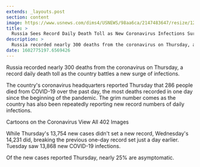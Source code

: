 ```yaml
--- 
extends: _layouts.post 
section: content 
image: https://www.usnews.com/dims4/USNEWS/98aa6ca/2147483647/resize/1200x%3E/quality/85/?url=http%3A%2F%2Fmedia.beam.usnews.com%2Fdc%2Fdc%2Fff4363e746e59508c154c1f7e10a%2F200511-russia-editorial.jpg 
title: > 
  Russia Sees Record Daily Death Toll as New Coronavirus Infections Surge 
description: > 
  Russia recorded nearly 300 deaths from the coronavirus on Thursday, a record daily death toll as the country battles a new surge of infections.The country's coronavirus headquarters reported Thursday that 286 people died from COVID-19 over the past day, the most deaths recorded in one day since the beginning of the pandemic.The grim number comes as the country has also been repeatedly reporting new record numbers of daily infections.Cartoons on the Coronavirus View All 402 ImagesWhile Thursday's 13,754 new cases didn't set a new record, Wednesday's 14,231 did, breaking the previous one-day record set just a day earlier.Of the new cases reported Thursday, nearly 25% are asymptomatic. 
date: 1602775197.6569426 
--- 
```

Russia recorded nearly 300 deaths from the coronavirus on Thursday, a record daily death toll as the country battles a new surge of infections.

The country's coronavirus headquarters reported Thursday that 286 people died from COVID-19 over the past day, the most deaths recorded in one day since the beginning of the pandemic. The grim number comes as the country has also been repeatedly reporting new record numbers of daily infections.

Cartoons on the Coronavirus View All 402 Images

While Thursday's 13,754 new cases didn't set a new record, Wednesday's 14,231 did, breaking the previous one-day record set just a day earlier. Tuesday saw 13,868 new COVID-19 infections.

Of the new cases reported Thursday, nearly 25% are asymptomatic.